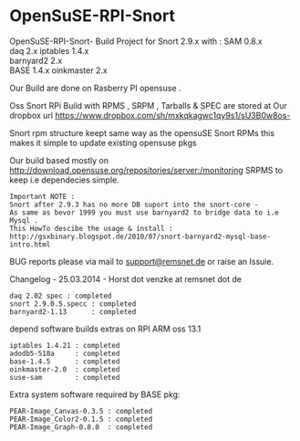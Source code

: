 OpenSuSE-RPI-Snort
==================

OpenSuSE-RPI-Snort- Build Project for Snort 2.9.x with :
        SAM 0.8.x  
        daq 2.x 
        iptables 1.4.x  
        barnyard2 2.x  
        BASE 1.4.x 
        oinkmaster 2.x

Our Build are done on Rasberry PI opensuse .

Oss Snort RPi Build with  RPMS , SRPM , Tarballs & SPEC are stored
at Our dropbox url https://www.dropbox.com/sh/mxkqkagwc1qy9s1/sU3B0w8os-

Snort  rpm structure keept same way as the opensuSE Snort RPMs this makes it simple to update existing opensuse pkgs

Our build based mostly on http://download.opensuse.org/repositories/server:/monitoring SRPMS to keep i.e dependecies simple.


    Important NOTE : 
    Snort after 2.9.3 has no more DB suport into the snort-core - 
    As same as bevor 1999 you must use barnyard2 to bridge data to i.e Mysql .
    This HowTo descibe the usage & install : 
    http://gsxbinary.blogspot.de/2010/07/snort-barnyard2-mysql-base-intro.html


BUG reports please via mail to support@remsnet.de or raise an Issuie.

Changelog - 25.03.2014 - Horst dot venzke at remsnet dot de

    daq 2.02 spec : completed
    snort 2.9.0.5.specc : completed
    barnyard2-1.13      : completed

depend software builds extras on RPI ARM oss 13.1

    iptables 1.4.21 : completed
    adodb5-518a     : completed
    base-1.4.5      : completed
    oinkmaster-2.0  : completed
    suse-sam        : completed


Extra system software required by BASE pkg:

    PEAR-Image_Canvas-0.3.5 : completed
    PEAR-Image_Color2-0.1.5 : completed
    PEAR-Image_Graph-0.8.0  : completed
 
 
